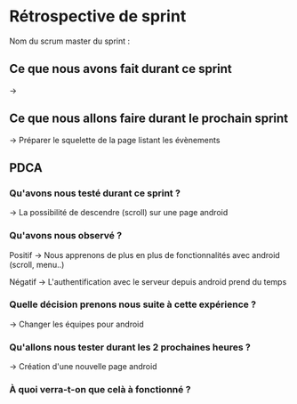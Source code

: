 # Rétrospective de sprint

Nom du scrum master du sprint : 

## Ce que nous avons fait durant ce sprint

-> 


## Ce que nous allons faire durant le prochain sprint

-> Préparer le squelette de la page listant les évènements

## PDCA 
### Qu'avons nous testé durant ce sprint ? 

-> La possibilité de descendre (scroll) sur une page android

### Qu'avons nous observé ? 

Positif 
		-> Nous apprenons de plus en plus de fonctionnalités avec android (scroll, menu..)

Négatif 
		-> L'authentification avec le serveur depuis android prend du temps

### Quelle décision prenons nous suite à cette expérience ? 

-> Changer les équipes pour android

### Qu'allons nous tester durant les 2 prochaines heures ? 

-> Création d'une nouvelle page android


### À quoi verra-t-on que celà à fonctionné ?


